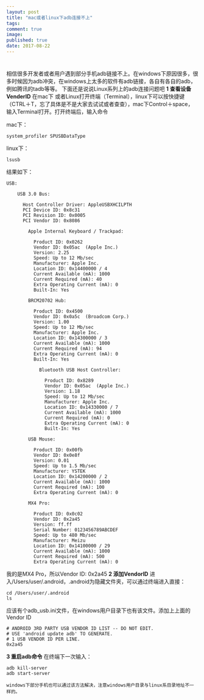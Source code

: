 ```yaml
---
layout: post
title: "mac或者linux下adb连接不上"
tags: 
comment: true
image: 
published: true
date: 2017-08-22
---
```


# 

相信很多开发者或者用户遇到部分手机adb链接不上。在windows下原因很多，很多时候因为adb冲突，在windows上太多的软件有adb链接，各自有各自的adb，例如腾讯的tadb等等。
	下面还是说说Linux系列上的adb连接问题吧
	**1 查看设备VenderID**
	在mac下 或者Linux打开终端（Terminal），linux下可以按快捷键（CTRL＋T，忘了具体是不是大家去试试或者查查），mac下Control＋space，输入Terminal打开。打开终端后，输入命令
	
mac下：
```
system_profiler SPUSBDataType
```
linux下：

```
lsusb
```
结果如下：

```
USB:

    USB 3.0 Bus:

      Host Controller Driver: AppleUSBXHCILPTH
      PCI Device ID: 0x8c31 
      PCI Revision ID: 0x0005 
      PCI Vendor ID: 0x8086 

        Apple Internal Keyboard / Trackpad:

          Product ID: 0x0262
          Vendor ID: 0x05ac  (Apple Inc.)
          Version: 2.25
          Speed: Up to 12 Mb/sec
          Manufacturer: Apple Inc.
          Location ID: 0x14400000 / 4
          Current Available (mA): 1000
          Current Required (mA): 40
          Extra Operating Current (mA): 0
          Built-In: Yes

        BRCM20702 Hub:

          Product ID: 0x4500
          Vendor ID: 0x0a5c  (Broadcom Corp.)
          Version: 1.00
          Speed: Up to 12 Mb/sec
          Manufacturer: Apple Inc.
          Location ID: 0x14300000 / 3
          Current Available (mA): 1000
          Current Required (mA): 94
          Extra Operating Current (mA): 0
          Built-In: Yes

            Bluetooth USB Host Controller:

              Product ID: 0x8289
              Vendor ID: 0x05ac  (Apple Inc.)
              Version: 1.18
              Speed: Up to 12 Mb/sec
              Manufacturer: Apple Inc.
              Location ID: 0x14330000 / 7
              Current Available (mA): 1000
              Current Required (mA): 0
              Extra Operating Current (mA): 0
              Built-In: Yes

        USB Mouse:

          Product ID: 0x00fb
          Vendor ID: 0x0e8f
          Version: 0.01
          Speed: Up to 1.5 Mb/sec
          Manufacturer: YSTEK
          Location ID: 0x14200000 / 2
          Current Available (mA): 1000
          Current Required (mA): 100
          Extra Operating Current (mA): 0

        MX4 Pro:

          Product ID: 0x0c02
          Vendor ID: 0x2a45
          Version: ff.ff
          Serial Number: 0123456789ABCDEF
          Speed: Up to 480 Mb/sec
          Manufacturer: Meizu
          Location ID: 0x14100000 / 29
          Current Available (mA): 1000
          Current Required (mA): 500
          Extra Operating Current (mA): 0

```
我的是MX4 Pro，所以Vendor ID: 0x2a45
**2 添加VendorID**
进入/Users/user/.android，.android为隐藏文件夹，可以通过终端进入直接：

```
cd /Users/user/.android
ls
```
应该有个adb_usb.ini文件，在windows用户目录下也有该文件。添加上上面的Vendor ID

```
# ANDROID 3RD PARTY USB VENDOR ID LIST -- DO NOT EDIT.  
# USE 'android update adb' TO GENERATE.  
# 1 USB VENDOR ID PER LINE.  
0x2a45
```

**3 重启adb命令**
在终端下一次输入：

```
adb kill-server  
adb start-server  
```


	windows下部分手机也可以通过该方法解决，注意windows用户目录与linux系目录地址不一样的。
